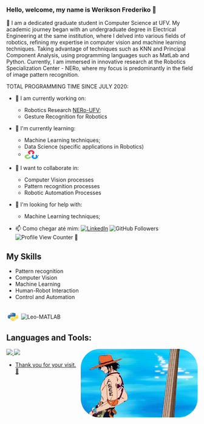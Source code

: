 <!--
**WeriksonAlves/WeriksonAlves** is a ✨ _special_ ✨ repository because its `README.md` (this file) appears on your GitHub profile.

Here are some ideas to get you started:

- 🔭 I’m currently working on ...
- 🌱 I’m currently learning ...
- 👯 I’m looking to collaborate on ...
- 🤔 I’m looking for help with ...
- 💬 Ask me about ...
- 📫 How to reach me: ...
- 😄 Pronouns: ...
- ⚡ Fun fact: ...
-->


### Hello, welcome, my name is Werikson Frederiko 👋

:cactus: I am a dedicated graduate student in Computer Science at UFV. My academic journey began with an undergraduate degree in Electrical Engineering at the same institution, where I delved into various fields of robotics, refining my expertise in computer vision and machine learning techniques. Taking advantage of techniques such as KNN and Principal Component Analysis, using programming languages such as MatLab and Python. Currently, I am immersed in innovative research at the Robotics Specialization Center - NERo, where my focus is predominantly in the field of image pattern recognition.

TOTAL PROGRAMMING TIME SINCE JULY 2020:
<!--
[![wakatime](https://wakatime.com/badge/user/bf46ab7b-2735-433b-a4d2-6f5ee4358812/project/5230adab-97f5-4bde-8d5c-2e7ad2f7b060.svg)](https://wakatime.com/@meninoiure)


![Snake animation](https://github.com/WeriksonAlves/WeriksonAlves/blob/output/github-contribution-grid-snake.svg)
-->
- 🔭 I am currently working on:
 
  - Robotics Research  [NERo-UFV](https://github.com/neroUFV);
  - Gesture Recognition for Robotics
  
- 🌱 I'm currently learning:

  - Machine Learning techniques;
  - Data Science (specific applications in Robotics)
  - <img align="center" alt="OpenCV" height="25" width="35" src="https://github.com/devicons/devicon/blob/master/icons/opencv/opencv-original.svg">.

- 👯 I want to collaborate in:

  - Computer Vision processes
  - Pattern recognition processes
  - Robotic Automation Processes
  

- 🤔 I'm looking for help with:

  - Machine Learning techniques;

- 📫 Como chegar até mim:
[![LinkedIn](https://img.shields.io/badge/LinkedIn--_.svg?style=social&logo=linkedin&link=http:///www.linkedin.com/in/werikson-alves/)](https://www.linkedin.com/in/werikson-alves/)
![GitHub Followers](https://img.shields.io/github/followers/WeriksonAlves?style=social) 
![Profile View Counter](https://komarev.com/ghpvc/?username=WeriksonAlves) 🚀

## My Skills
- Pattern recognition
- Computer Vision
- Machine Learning
- Human-Robot Interaction
- Control and Automation

<div style="display: inline_block"><br>
  <img align="center" alt="Python" height="25" width="35" src="https://github.com/devicons/devicon/blob/master/icons/python/python-original.svg">
  <img align="center" alt="Leo-MATLAB" height="30" width="40" src="https://cdn.jsdelivr.net/gh/devicons/devicon/icons/matlab/matlab-original.svg">
</div>

## Languages and Tools:

<div align="left">
  <a href="https://github.com/WeriksonAlves">
   <img align="right" alt="Ace-Gif" height="180" style="border-radius:50px;" src="./ace.gif">
  <img height="200em" src="https://github-readme-stats.vercel.app/api?username=WeriksonAlves&show_icons=true&theme=tokyonight&include_all_commits=true&count_private=true"/>
  <img height="200em" src="https://github-readme-stats.vercel.app/api/top-langs/?username=WeriksonAlves&layout=compact&langs_count=7&theme=tokyonight"/>
</div>
 
- Thank you for your visit. 🤖
